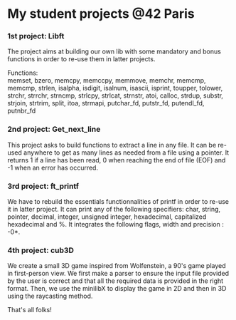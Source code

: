 # My student projects @42 Paris

### 1st project: Libft
The project aims at building our own lib with some mandatory and bonus functions in order to re-use them in latter projects.
  
  Functions:  
memset, bzero, memcpy, memccpy, memmove, memchr, memcmp, memcmp, strlen, isalpha, isdigit, isalnum, isascii, isprint, toupper, tolower, strchr, strrchr, strncmp, strlcpy, strlcat, strnstr, atoi, calloc, strdup, substr, strjoin, strtrim, split, itoa, strmapi, putchar_fd, putstr_fd, putendl_fd, putnbr_fd


### 2nd project: Get_next_line
This project asks to build functions to extract a line in any file. It can be re-used anywhere to get as many lines as needed from a file using a pointer. It returns 1 if a line has been read, 0 when reaching the end of file (EOF) and -1 when an error has occurred.


### 3rd project: ft_printf
We have to rebuild the essentials functionnalities of printf in order to re-use it in latter project. It can print any of the following specifiers: char, string, pointer, decimal, integer, unsigned integer, hexadecimal, capitalized hexadecimal and %. It integrates the following flags, width and precision : -0*.

### 4th project: cub3D
We create a small 3D game inspired from Wolfenstein, a 90's game played in first-person view. We first make a parser to ensure the input file provided by the user is correct and that all the required data is provided in the right format. Then, we use the minilibX to display the game in 2D and then in 3D using the raycasting method.


That's all folks!
